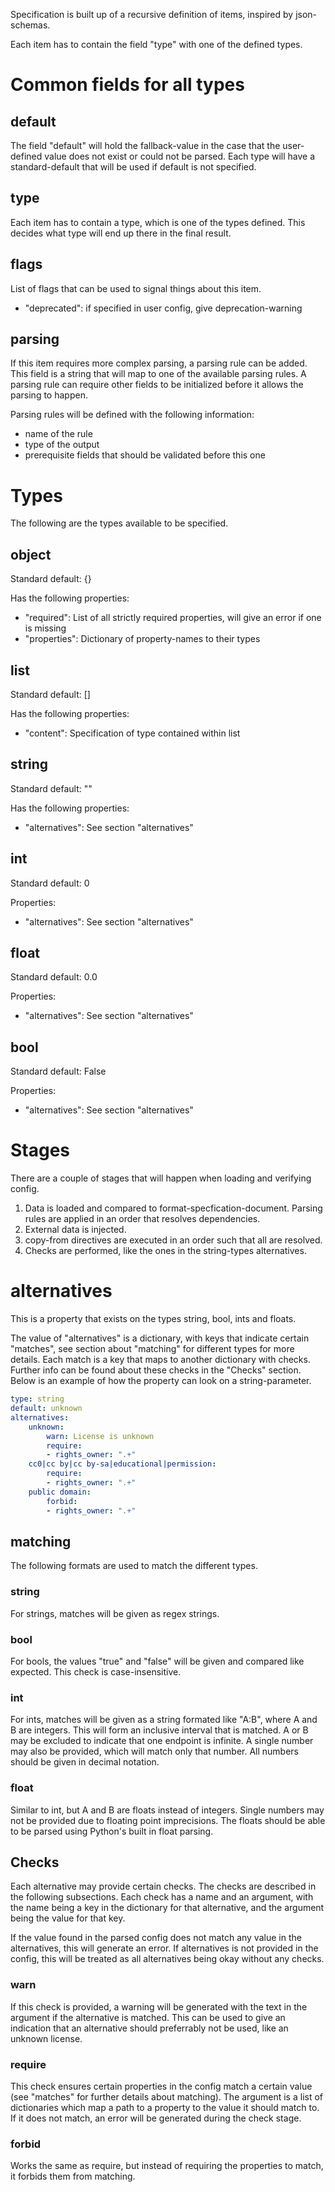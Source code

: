 Specification is built up of a recursive definition of items, inspired by json-schemas.

Each item has to contain the field "type" with one of the defined types.

# Common fields for all types
## default
The field "default" will hold the fallback-value in the case that the user-defined value
does not exist or could not be parsed. Each type will have a standard-default that will
be used if default is not specified.

## type
Each item has to contain a type, which is one of the types defined. This decides what
type will end up there in the final result.

## flags
List of flags that can be used to signal things about this item.
- "deprecated": if specified in user config, give deprecation-warning

## parsing
If this item requires more complex parsing, a parsing rule can be added. This field is
a string that will map to one of the available parsing rules. A parsing rule can require
other fields to be initialized before it allows the parsing to happen.

Parsing rules will be defined with the following information:
- name of the rule
- type of the output
- prerequisite fields that should be validated before this one


# Types
The following are the types available to be specified.

## object
Standard default: {}

Has the following properties:
- "required": List of all strictly required properties, will give an error if one is missing
- "properties": Dictionary of property-names to their types

## list
Standard default: []

Has the following properties:
- "content": Specification of type contained within list

## string
Standard default: ""

Has the following properties:
- "alternatives": See section "alternatives"

## int
Standard default: 0

Properties:
- "alternatives": See section "alternatives"

## float
Standard default: 0.0

Properties:
- "alternatives": See section "alternatives"

## bool
Standard default: False

Properties:
- "alternatives": See section "alternatives"

# Stages
There are a couple of stages that will happen when loading and verifying config.

1. Data is loaded and compared to format-specfication-document. Parsing rules are applied in an order that resolves dependencies.
2. External data is injected.
3. copy-from directives are executed in an order such that all are resolved.
4. Checks are performed, like the ones in the string-types alternatives.

# alternatives
This is a property that exists on the types string, bool, ints and floats.

The value of "alternatives" is a dictionary, with keys that indicate certain "matches", see section about "matching" for different types for more details. Each match is a key that maps to another dictionary with checks. Further info can be found about these checks in the "Checks" section. Below is an example of how the property can look on a string-parameter.


```yaml
type: string
default: unknown
alternatives:
    unknown:
        warn: License is unknown
        require:
        - rights_owner: ".+"
    cc0|cc by|cc by-sa|educational|permission:
        require:
        - rights_owner: ".+"
    public domain:
        forbid:
        - rights_owner: ".+"
```

## matching
The following formats are used to match the different types.
### string
For strings, matches will be given as regex strings.
### bool
For bools, the values "true" and "false" will be given and compared like expected. This check is case-insensitive.
### int
For ints, matches will be given as a string formated like "A:B", where A and B are integers. This will form an inclusive interval that is matched. A or B may be excluded to indicate that one endpoint is infinite. A single number may also be provided, which will match only that number. All numbers should be given in decimal notation.

### float
Similar to int, but A and B are floats instead of integers. Single numbers may not be provided due to floating point imprecisions. The floats should be able to be parsed using Python's built in float parsing.

## Checks
Each alternative may provide certain checks. The checks are described in the following subsections. Each check has a name and an argument, with the name being a key in the dictionary for that alternative, and the argument being the value for that key.

If the value found in the parsed config does not match any value in the alternatives, this will generate an error. If alternatives is not provided in the config, this will be treated as all alternatives being okay without any checks.

### warn
If this check is provided, a warning will be generated with the text in the argument if the alternative is matched. This can be used to give an indication that an alternative should preferrably not be used, like an unknown license.

### require
This check ensures certain properties in the config match a certain value (see "matches" for further details about matching). The argument is a list of dictionaries which map a path to a property to the value it should match to. If it does not match, an error will be generated during the check stage.

### forbid
Works the same as require, but instead of requiring the properties to match, it forbids them from matching.
